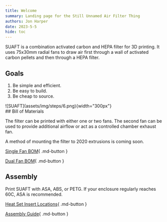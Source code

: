 ```yaml
---
title: Welcome
summary: Landing page for the Still Unnamed Air Filter Thing
authors: Jon Harper
date: 2023-5-5
hide: toc
---
```


<div markdown class="jh-grid-container jh-grid-2">
<div markdown class="jh-card">

SUAFT is a combination activated carbon and HEPA filter for 3D printing. It uses 75x30mm radial fans to draw air first through a wall of activated carbon pellets and then through a HEPA filter.

## Goals

1. Be simple and efficient.
2. Be easy to build.
3. Be cheap to source.
</div>
<div markdown class="jh-grid-img">
![SUAFT](assets/img/steps/6.png){width="300px"}
</div>
</div>
## Bill of Materials

The filter can be printed with either one or two fans. The second fan can be used to provide additional airflow or act as a controlled chamber exhaust fan.

A method of mounting the filter to 2020 extrusions is coming soon.

[Single Fan BOM](single.md){ .md-button }

[Dual Fan BOM](dual.md){ .md-button }

## Assembly

Print SUAFT with ASA, ABS, or PETG. If your enclosure regularly reaches 60C, ASA is recommended.

[Heat Set Insert Locations](inserts.md){ .md-button }

[Assembly Guide](assembly.md){ .md-button }